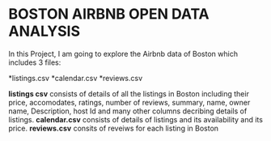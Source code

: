 # BOSTON AIRBNB OPEN DATA ANALYSIS

In this Project, I am going to explore the Airbnb data of Boston which includes 3 files:

*listings.csv 
*calendar.csv
*reviews.csv

**listings csv** consists of details of all the listings in Boston including their price, accomodates, ratings, number of reviews, summary, name, owner name, Description, host Id and many other columns decribing details of listings.
**calendar.csv** consists of details of listings and its availability and its price.
**reviews.csv** consits of reveiws for each listing in Boston
